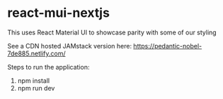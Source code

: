 # react-mui-nextjs
This uses React Material UI to showcase parity with some of our styling

See a CDN hosted JAMstack version here:
https://pedantic-nobel-7de885.netlify.com/

Steps to run the application:

1) npm install
2) npm run dev


